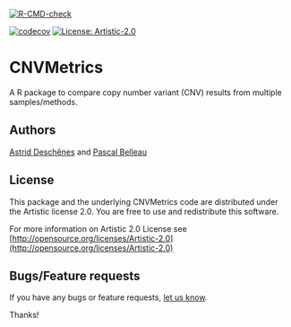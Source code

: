 <!-- badges: start -->
[![R-CMD-check](https://github.com/adeschen/CNVMetrics/workflows/R-CMD-check/badge.svg)](https://github.com/adeschen/CNVMetrics/actions)
<!-- badges: end -->
[![codecov](https://codecov.io/gh/adeschen/CNVMetrics/branch/master/graph/badge.svg)](https://codecov.io/gh/adeschen/CNVMetrics)
[![License: Artistic-2.0](https://img.shields.io/badge/License-Artistic%202.0-0298c3.svg)](https://opensource.org/licenses/Artistic-2.0)


# CNVMetrics

A R package to compare copy number variant (CNV) results from multiple samples/methods.


## Authors ##

[Astrid Desch&ecirc;nes](http://ca.linkedin.com/in/astriddeschenes "Astrid Desch&ecirc;nes") and
[Pascal Belleau](http://ca.linkedin.com/in/pascalbelleau "Pascal Belleau")


## License ##

This package and the underlying CNVMetrics code are distributed under 
the Artistic license 2.0. You are free to use and redistribute this software. 

For more information on Artistic 2.0 License see
[http://opensource.org/licenses/Artistic-2.0](http://opensource.org/licenses/Artistic-2.0)

## Bugs/Feature requests ##

If you have any bugs or feature requests, 
[let us know](https://github.com/adeschen/CNVMetrics/issues). 

Thanks!

